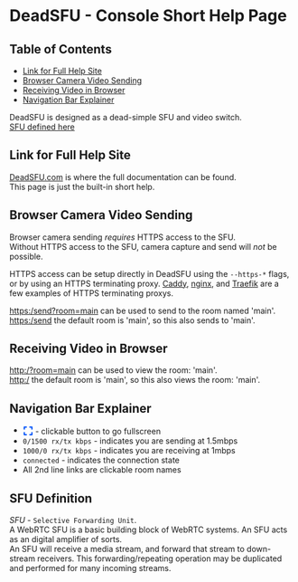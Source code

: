 <!-- omit in toc -->
# DeadSFU - Console Short Help Page

<!-- omit in toc -->
## Table of Contents

- [Link for Full Help Site](#link-for-full-help-site)
- [Browser Camera Video Sending](#browser-camera-video-sending)
- [Receiving Video in Browser](#receiving-video-in-browser)
- [Navigation Bar Explainer](#navigation-bar-explainer)

DeadSFU is designed as a dead-simple SFU and video switch.  
[SFU defined here](#sfu-definition) 

## Link for Full Help Site

[DeadSFU.com] is where the full documentation can be found.  
This page is just the built-in short help.


## Browser Camera Video Sending
 
Browser camera sending *requires* HTTPS access to the SFU.  
Without HTTPS access to the SFU, camera capture and send will *not* be possible.

HTTPS access can be setup directly in DeadSFU using the `--https-*` flags,
or by using an HTTPS terminating proxy.
[Caddy], [nginx], and [Traefik] are a few examples of HTTPS terminating proxys.

<https:/send?room=main> can be used to send to the room named 'main'.  
<https:/send> the default room is 'main', so this also sends to 'main'. 

## Receiving Video in Browser

<http:/?room=main> can be used to view the room: 'main'.  
<http:/> the default room is 'main', so this also views the room: 'main'.  
 
## Navigation Bar Explainer

<style>
    .xicon,
    .xtext {
    vertical-align: middle;
    display: inline-block;
    }
</style>
<ul>
<li>

<span class="cardSpan">
  <span >
  <!-- <svg class="xicon" fill="#0053fa" style="width:24px;height:24px" viewBox="0 0 36 36">
<path d="m 10,16 2,0 0,-4 4,0 0,-2 L 10,10 l 0,6 0,0 z"></path>
<path d="m 20,10 0,2 4,0 0,4 2,0 L 26,10 l -6,0 0,0 z"></path>
<path d="m 24,24 -4,0 0,2 L 26,26 l 0,-6 -2,0 0,4 0,0 z"></path>
<path d="M 12,20 10,20 10,26 l 6,0 0,-2 -4,0 0,-4 0,0 z"></path></svg> -->

<svg class="xicon" fill="#0053fa" height="18px" width="18px" aria-hidden="true" focusable="false" data-prefix="fas" data-icon="expand" class="svg-inline--fa fa-expand fa-w-14" role="img" xmlns="http://www.w3.org/2000/svg" viewBox="0 0 448 512">
<path  d="M0 180V56c0-13.3 10.7-24 24-24h124c6.6 0 12 5.4 12 12v40c0 6.6-5.4 12-12 12H64v84c0 6.6-5.4 12-12 12H12c-6.6 0-12-5.4-12-12zM288 44v40c0 6.6 5.4 12 12 12h84v84c0 6.6 5.4 12 12 12h40c6.6 0 12-5.4 12-12V56c0-13.3-10.7-24-24-24H300c-6.6 0-12 5.4-12 12zm148 276h-40c-6.6 0-12 5.4-12 12v84h-84c-6.6 0-12 5.4-12 12v40c0 6.6 5.4 12 12 12h124c13.3 0 24-10.7 24-24V332c0-6.6-5.4-12-12-12zM160 468v-40c0-6.6-5.4-12-12-12H64v-84c0-6.6-5.4-12-12-12H12c-6.6 0-12 5.4-12 12v124c0 13.3 10.7 24 24 24h124c6.6 0 12-5.4 12-12z">
</path>
</svg>

</span>
  <span class="xtext"> - clickable button to go fullscreen</span>
</span>
</li>
<li><code>0/1500 rx/tx kbps</code> - indicates you are sending at 1.5mbps</li>
<li><code>1000/0 rx/tx kbps</code> - indicates you are receiving at 1mbps</li>
<li><code>connected</code> - indicates the connection state</li>
<li>All 2nd line links are clickable room names</li>
</ul>



<!-- omit in toc -->
## SFU Definition
*SFU* - `Selective Forwarding Unit`.  
A WebRTC SFU is a basic building block of WebRTC systems. An SFU acts as an digital amplifier of sorts.  
An SFU will receive a media stream, and forward that stream to down-stream receivers. This forwarding/repeating operation may be duplicated and performed for many incoming streams. 



[DeadSFU]: https://deadsfu.com
[DeadSFU.com]: https://deadsfu.com
[Markdown]: http://daringfireball.net/projects/markdown/
[Caddy]: https://caddyserver.com/
[nginx]: https://www.nginx.com/
[Traefik]: https://traefik.io/